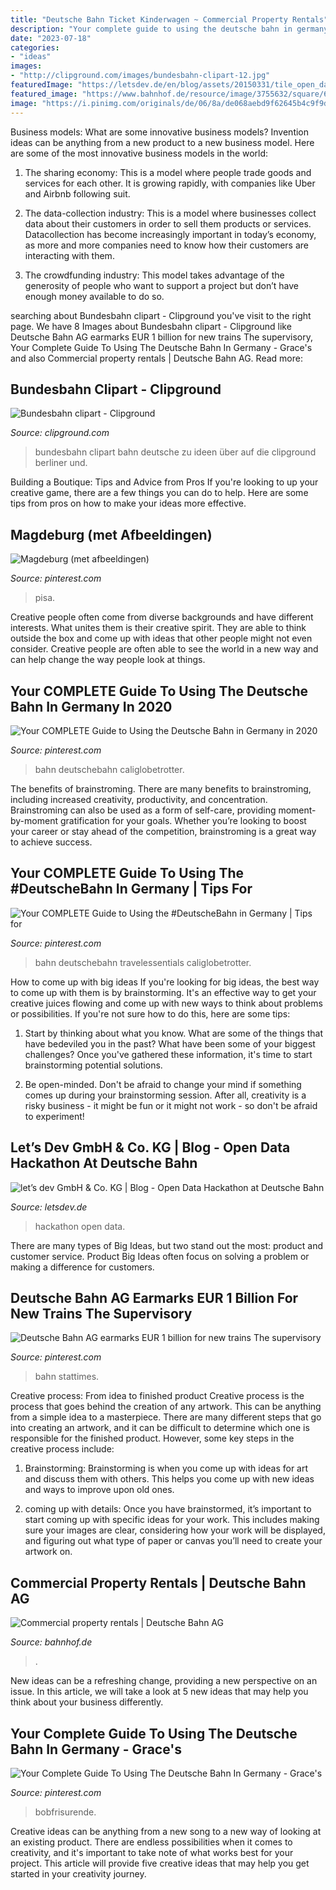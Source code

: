 ```yaml
---
title: "Deutsche Bahn Ticket Kinderwagen ~ Commercial Property Rentals"
description: "Your complete guide to using the deutsche bahn in germany"
date: "2023-07-18"
categories:
- "ideas"
images:
- "http://clipground.com/images/bundesbahn-clipart-12.jpg"
featuredImage: "https://letsdev.de/en/blog/assets/20150331/tile_open_data_hackathon_db_en.jpg"
featured_image: "https://www.bahnhof.de/resource/image/3755632/square/620/620/57ac4cf84b1ae46cb8b6eadaccfba1f0/us/Leasing-space.jpg"
image: "https://i.pinimg.com/originals/de/06/8a/de068aebd9f62645b4c9f9dd0b8309b1.jpg"
---
```



Business models: What are some innovative business models?
Invention ideas can be anything from a new product to a new business model. Here are some of the most innovative business models in the world:
1. The sharing economy: This is a model where people trade goods and services for each other. It is growing rapidly, with companies like Uber and Airbnb following suit.

2. The data-collection industry: This is a model where businesses collect data about their customers in order to sell them products or services. Datacollection has become increasingly important in today’s economy, as more and more companies need to know how their customers are interacting with them.

3. The crowdfunding industry: This model takes advantage of the generosity of people who want to support a project but don’t have enough money available to do so.

	

		
searching about Bundesbahn clipart - Clipground you've visit to the right page. We have 8 Images about Bundesbahn clipart - Clipground like Deutsche Bahn AG earmarks EUR 1 billion for new trains The supervisory, Your Complete Guide To Using The Deutsche Bahn In Germany - Grace&#039;s and also Commercial property rentals | Deutsche Bahn AG. Read more:
		
    
## Bundesbahn Clipart - Clipground

<img loading=lazy src="http://clipground.com/images/bundesbahn-clipart-12.jpg" onerror="this.onerror=null;this.src='https://tse2.mm.bing.net/th?id=OIP.rtJbJZQVYyRMGVS_wxBgBgHaFj&amp;pid=15.1';" alt="Bundesbahn clipart - Clipground">

_Source: clipground.com_

>bundesbahn clipart bahn deutsche zu ideen über auf die clipground berliner und. 

	

Building a Boutique: Tips and Advice from Pros
If you're looking to up your creative game, there are a few things you can do to help. Here are some tips from pros on how to make your ideas more effective.

    
## Magdeburg (met Afbeeldingen)

<img loading=lazy src="https://i.pinimg.com/originals/d6/f4/10/d6f4100f0f58bfb709342b06334e7710.jpg" onerror="this.onerror=null;this.src='https://tse1.mm.bing.net/th?id=OIP.IedQ4gqOg7-2BOJ1nkIbkwHaFj&amp;pid=15.1';" alt="Magdeburg (met afbeeldingen)">

_Source: pinterest.com_

>pisa. 

	

Creative people often come from diverse backgrounds and have different interests. What unites them is their creative spirit. They are able to think outside the box and come up with ideas that other people might not even consider. Creative people are often able to see the world in a new way and can help change the way people look at things.

    
## Your COMPLETE Guide To Using The Deutsche Bahn In Germany In 2020

<img loading=lazy src="https://i.pinimg.com/originals/de/06/8a/de068aebd9f62645b4c9f9dd0b8309b1.jpg" onerror="this.onerror=null;this.src='https://tse4.mm.bing.net/th?id=OIP.Xy-6v-Z-GeDXBv0JufItqQHaLH&amp;pid=15.1';" alt="Your COMPLETE Guide to Using the Deutsche Bahn in Germany in 2020">

_Source: pinterest.com_

>bahn deutschebahn caliglobetrotter. 

	

The benefits of brainstroming.
There are many benefits to brainstroming, including increased creativity, productivity, and concentration. Brainstroming can also be used as a form of self-care, providing moment-by-moment gratification for your goals. Whether you’re looking to boost your career or stay ahead of the competition, brainstroming is a great way to achieve success.

    
## Your COMPLETE Guide To Using The #DeutscheBahn In Germany | Tips For

<img loading=lazy src="https://i.pinimg.com/originals/b9/89/96/b989961f36c377be9b64c1e878be922a.jpg" onerror="this.onerror=null;this.src='https://tse4.mm.bing.net/th?id=OIP.WLur5sW8wbKaLRNo5A1hTQHaLH&amp;pid=15.1';" alt="Your COMPLETE Guide to Using the #DeutscheBahn in Germany | Tips for">

_Source: pinterest.com_

>bahn deutschebahn travelessentials caliglobetrotter. 

	

How to come up with big ideas
If you're looking for big ideas, the best way to come up with them is by brainstorming. It's an effective way to get your creative juices flowing and come up with new ways to think about problems or possibilities. If you're not sure how to do this, here are some tips:
1. Start by thinking about what you know. What are some of the things that have bedeviled you in the past? What have been some of your biggest challenges? Once you've gathered these information, it's time to start brainstorming potential solutions.

2. Be open-minded. Don't be afraid to change your mind if something comes up during your brainstorming session. After all, creativity is a risky business - it might be fun or it might not work - so don't be afraid to experiment!


    
## Let’s Dev GmbH &amp; Co. KG | Blog - Open Data Hackathon At Deutsche Bahn

<img loading=lazy src="https://letsdev.de/en/blog/assets/20150331/tile_open_data_hackathon_db_en.jpg" onerror="this.onerror=null;this.src='https://tse1.mm.bing.net/th?id=OIP.CKuRpsn_-mnh4Mq3_eekqgHaEj&amp;pid=15.1';" alt="let’s dev GmbH &amp; Co. KG | Blog - Open Data Hackathon at Deutsche Bahn">

_Source: letsdev.de_

>hackathon open data. 

	

There are many types of Big Ideas, but two stand out the most: product and customer service. Product Big Ideas often focus on solving a problem or making a difference for customers.

    
## Deutsche Bahn AG Earmarks EUR 1 Billion For New Trains The Supervisory

<img loading=lazy src="https://i.pinimg.com/736x/55/6b/7d/556b7d6349b24a4c9d3cc0aa9b8fb339.jpg" onerror="this.onerror=null;this.src='https://tse1.mm.bing.net/th?id=OIP.J_PgJFHWaD1F1uhn0h27MgHaFl&amp;pid=15.1';" alt="Deutsche Bahn AG earmarks EUR 1 billion for new trains The supervisory">

_Source: pinterest.com_

>bahn stattimes. 

	

Creative process: From idea to finished product
Creative process is the process that goes behind the creation of any artwork. This can be anything from a simple idea to a masterpiece. There are many different steps that go into creating an artwork, and it can be difficult to determine which one is responsible for the finished product. However, some key steps in the creative process include:
1. Brainstorming: Brainstorming is when you come up with ideas for art and discuss them with others. This helps you come up with new ideas and ways to improve upon old ones.

2. coming up with details: Once you have brainstormed, it’s important to start coming up with specific ideas for your work. This includes making sure your images are clear, considering how your work will be displayed, and figuring out what type of paper or canvas you’ll need to create your artwork on.

    
## Commercial Property Rentals | Deutsche Bahn AG

<img loading=lazy src="https://www.bahnhof.de/resource/image/3755632/square/620/620/57ac4cf84b1ae46cb8b6eadaccfba1f0/us/Leasing-space.jpg" onerror="this.onerror=null;this.src='https://tse3.mm.bing.net/th?id=OIP.iHHrgRJT7F0d6c5f5tatCwHaHa&amp;pid=15.1';" alt="Commercial property rentals | Deutsche Bahn AG">

_Source: bahnhof.de_

>. 

	

New ideas can be a refreshing change, providing a new perspective on an issue. In this article, we will take a look at 5 new ideas that may help you think about your business differently.

    
## Your Complete Guide To Using The Deutsche Bahn In Germany - Grace&#039;s

<img loading=lazy src="https://i.pinimg.com/originals/25/07/ed/2507ed1564c3ef279ade79f1c9788c27.jpg" onerror="this.onerror=null;this.src='https://tse3.mm.bing.net/th?id=OIP.jkpsbcDLIJgSjjGx6bdFYAHaQJ&amp;pid=15.1';" alt="Your Complete Guide To Using The Deutsche Bahn In Germany - Grace&#039;s">

_Source: pinterest.com_

>bobfrisurende. 

	

Creative ideas can be anything from a new song to a new way of looking at an existing product. There are endless possibilities when it comes to creativity, and it's important to take note of what works best for your project. This article will provide five creative ideas that may help you get started in your creativity journey.

